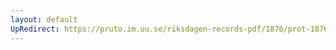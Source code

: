 ```yaml
---
layout: default
UpRedirect: https://pruto.im.uu.se/riksdagen-records-pdf/1876/prot-1876--ak--024/prot-1876--ak--024_000.pdf
---
```

